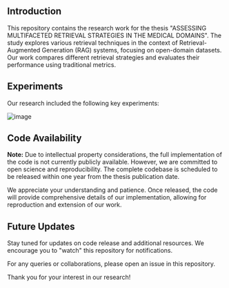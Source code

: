 ## Introduction

This repository contains the research work for the thesis "ASSESSING MULTIFACETED RETRIEVAL STRATEGIES IN THE MEDICAL DOMAINS". The study explores various retrieval techniques in the context of Retrieval-Augmented Generation (RAG) systems, focusing on open-domain datasets. Our work compares different retrieval strategies and evaluates their performance using traditional metrics.

## Experiments

Our research included the following key experiments:

![image](https://github.com/user-attachments/assets/b0214511-6aef-4c78-a570-d5eadb45df42)

## Code Availability

**Note:** Due to intellectual property considerations, the full implementation of the code is not currently publicly available. However, we are committed to open science and reproducibility. The complete codebase is scheduled to be released within one year from the thesis publication date.

We appreciate your understanding and patience. Once released, the code will provide comprehensive details of our implementation, allowing for reproduction and extension of our work.

## Future Updates

Stay tuned for updates on code release and additional resources. We encourage you to "watch" this repository for notifications.

For any queries or collaborations, please open an issue in this repository.

Thank you for your interest in our research!
